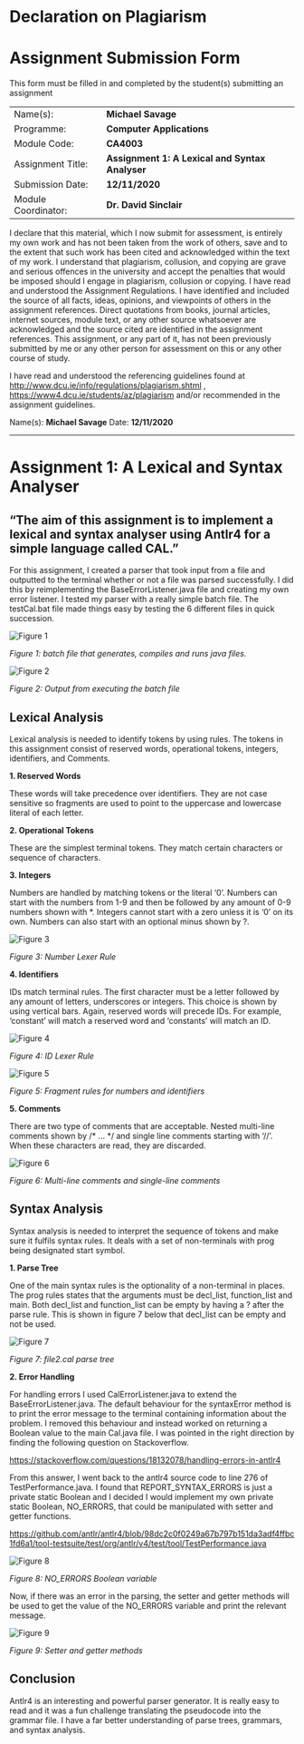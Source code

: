 # Declaration on Plagiarism

# Assignment Submission Form

This form must be filled in and completed by the student(s) submitting an assignment

|                       |                                                   |
|-----------------------|---------------------------------------------------|
|Name(s):               | **Michael Savage**                                |
|Programme:             | **Computer Applications**                         |
|Module Code:           | **CA4003**                                        |
|Assignment Title:      | **Assignment 1: A Lexical and Syntax Analyser**   |
|Submission Date:       | **12/11/2020**                                    |
|Module Coordinator:    | **Dr. David Sinclair**                            |


I declare that this material, which I now submit for assessment, is entirely my own work and has not been taken from the work of others, save and to the extent that such work has been cited and acknowledged within the text of my work. I understand that plagiarism, collusion, and copying are grave and serious offences in the university and accept the penalties that would be imposed should I engage in plagiarism, collusion or copying. I have read and understood the Assignment Regulations. I have identified and included the source of all facts, ideas, opinions, and viewpoints of others in the assignment references. Direct quotations from books, journal articles, internet sources, module text, or any other source whatsoever are acknowledged and the source cited are identified in the assignment references. This assignment, or any part of it, has not been previously submitted by me or any other person for assessment on this or any other course of study. 


I have read and understood the referencing guidelines found at http://www.dcu.ie/info/regulations/plagiarism.shtml , https://www4.dcu.ie/students/az/plagiarism and/or recommended in the assignment guidelines. 



Name(s):  **Michael Savage**
Date: **12/11/2020**

---

# Assignment 1: A Lexical and Syntax Analyser

## “The aim of this assignment is to implement a lexical and syntax analyser using Antlr4 for a simple language called CAL.”

For this assignment, I created a parser that took input from a file and outputted to the terminal whether or not a file was parsed successfully. I did this by reimplementing the BaseErrorListener.java file and creating my own error listener. I tested my parser with a really simple batch file. The testCal.bat file made things easy by testing the 6 different files in quick succession. 

![Figure 1](images/figure1.png "Figure 1")

*Figure 1: batch file that generates, compiles and runs java files.*

![Figure 2](images/figure2.png "Figure 2")

*Figure 2: Output from executing the batch file*

## Lexical Analysis
Lexical analysis is needed to identify tokens by using rules. The tokens in this assignment consist of reserved words, operational tokens, integers, identifiers, and Comments.

**1.	Reserved Words**

These words will take precedence over identifiers. They are not case sensitive so fragments are used to point to the uppercase and lowercase literal of each letter. 

**2.	Operational Tokens**

These are the simplest terminal tokens. They match certain characters or sequence of characters.

**3.	Integers**

Numbers are handled by matching tokens or the literal ‘0’.  Numbers can start with the numbers from 1-9 and then be followed by any amount of  0-9 numbers shown with *. Integers cannot start with a zero unless it is ‘0’ on its own. Numbers can also start with an optional minus shown by ?.

![Figure 3](images/figure3.png "Figure 3")

*Figure 3: Number Lexer Rule*

**4.	Identifiers**

IDs match terminal rules. The first character must be a letter followed by any amount of letters, underscores or integers. This choice is shown by using vertical bars. Again, reserved words will precede IDs. For example, ‘constant’ will match a reserved word and ‘constants’ will match an ID.
 
![Figure 4](images/figure4.png "Figure 4")

*Figure 4: ID Lexer Rule*

![Figure 5](images/figure5.png "Figure 5")

*Figure 5: Fragment rules for numbers and identifiers*

**5.	Comments**

There are two type of comments that are acceptable. Nested multi-line comments shown by /* … */ and single line comments starting with ‘//’. When these characters are read, they are discarded.

![Figure 6](images/figure6.png "Figure 6")

*Figure 6: Multi-line comments and single-line comments*

## Syntax Analysis

Syntax analysis is needed to interpret the sequence of tokens and make sure it fulfils syntax rules. It deals with a set of non-terminals with prog being designated start symbol.

**1.	Parse Tree**

One of the main syntax rules is the optionality of a non-terminal in places. The prog rules states that the arguments must be decl_list, function_list and main. Both decl_list and function_list can be empty by having a ? after the parse rule. This is shown in figure 7 below that decl_list can be empty and not be used.

![Figure 7](images/figure7.png "Figure 7")

*Figure 7: file2.cal parse tree*

**2.	Error Handling**

For handling errors I used CalErrorListener.java to extend the BaseErrorListener.java. The default behaviour for the syntaxError method is to print the error message to the terminal containing information about the problem. I removed this behaviour and instead worked on returning a Boolean value to the main Cal.java file.
I was pointed in the right direction by finding the following question on Stackoverflow.

https://stackoverflow.com/questions/18132078/handling-errors-in-antlr4 

From this answer, I went back to the antlr4 source code to line 276 of TestPerformance.java. I found that REPORT_SYNTAX_ERRORS is just a private static Boolean and I decided I would implement my own private static Boolean, NO_ERRORS, that could be manipulated with setter and getter functions.

https://github.com/antlr/antlr4/blob/98dc2c0f0249a67b797b151da3adf4ffbc1fd6a1/tool-testsuite/test/org/antlr/v4/test/tool/TestPerformance.java 
 
![Figure 8](images/figure8.png "Figure 8")

*Figure 8: NO_ERRORS Boolean variable*

Now, if there was an error in the parsing, the setter and getter methods will be used to get the value of the NO_ERRORS variable and print the relevant message. 
 
![Figure 9](images/figure9.png "Figure 9")

*Figure 9: Setter and getter methods*

## Conclusion

Antlr4 is an interesting and powerful parser generator. It is really easy to read and it was a fun challenge translating the pseudocode into the grammar file. I have a far better understanding of parse trees, grammars, and syntax analysis.
